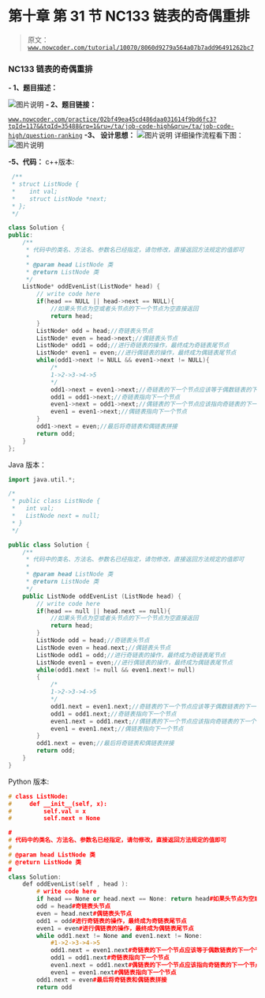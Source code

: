 # 第十章 第 31 节 NC133 链表的奇偶重排

> 原文：[`www.nowcoder.com/tutorial/10070/8060d9279a564a07b7add96491262bc7`](https://www.nowcoder.com/tutorial/10070/8060d9279a564a07b7add96491262bc7)

### NC133 链表的奇偶重排

**- 1、题目描述：**

![图片说明](img/2d5df5d779920d7baa251faaa4cc371f.png "图片标题")
**- 2、题目链接：**

[`www.nowcoder.com/practice/02bf49ea45cd486daa031614f9bd6fc3?tpId=117&&tqId=35488&rp=1&ru=/ta/job-code-high&qru=/ta/job-code-high/question-ranking`](https://www.nowcoder.com/practice/02bf49ea45cd486daa031614f9bd6fc3?tpId=117&&tqId=35488&rp=1&ru=/ta/job-code-high&qru=/ta/job-code-high/question-ranking)
**-3、 设计思想：**
![图片说明](img/0a276e35c12f89f5bf9a9cdf008f13e3.png "图片标题")
详细操作流程看下图：
![图片说明](img/5e1ee8a3db6fcc0ba6c11e99355f1324.png "图片标题")

**-5、代码：**
c++版本:

```cpp
 /**
 * struct ListNode {
 *    int val;
 *    struct ListNode *next;
 * };
 */

class Solution {
public:
    /**
     * 代码中的类名、方法名、参数名已经指定，请勿修改，直接返回方法规定的值即可
     * 
     * @param head ListNode 类 
     * @return ListNode 类
     */
    ListNode* oddEvenList(ListNode* head) {
        // write code here
        if(head == NULL || head->next == NULL){
            //如果头节点为空或者头节点的下一个节点为空直接返回
            return head;
        }
        ListNode* odd = head;//奇链表头节点 
        ListNode* even = head->next;//偶链表头节点
        ListNode* odd1 = odd;//进行奇链表的操作，最终成为奇链表尾节点
        ListNode* even1 = even;//进行偶链表的操作，最终成为偶链表尾节点
        while(odd1->next != NULL && even1->next != NULL){
            /*
            1->2->3->4->5
            */
            odd1->next = even1->next;//奇链表的下一个节点应该等于偶数链表的下一个节点,如奇链表 1 下一位应该指向 3
            odd1 = odd1->next;//奇链表指向下一个节点
            even1->next = odd1->next;//偶链表的下一个节点应该指向奇链表的下一个节点，如偶链表 2 下一位应该指向 4
            even1 = even1->next;//偶链表指向下一个节点
        }
        odd1->next = even;//最后将奇链表和偶链表拼接
        return odd;
    }
};

```

Java 版本：

```cpp
import java.util.*;

/*
 * public class ListNode {
 *   int val;
 *   ListNode next = null;
 * }
 */

public class Solution {
    /**
     * 代码中的类名、方法名、参数名已经指定，请勿修改，直接返回方法规定的值即可
     * 
     * @param head ListNode 类 
     * @return ListNode 类
     */
    public ListNode oddEvenList (ListNode head) {
        // write code here
        if(head == null || head.next == null){
            //如果头节点为空或者头节点的下一个节点为空直接返回
            return head;
        }
        ListNode odd = head;//奇链表头节点
        ListNode even = head.next;//偶链表头节点
        ListNode odd1 = odd;//进行奇链表的操作，最终成为奇链表尾节点
        ListNode even1 = even;//进行偶链表的操作，最终成为偶链表尾节点
        while(odd1.next != null && even1.next!= null)
        {
            /*
            1->2->3->4->5
            */
            odd1.next = even1.next;//奇链表的下一个节点应该等于偶数链表的下一个节点,如奇链表 1 下一位应该指向 3
            odd1 = odd1.next;//奇链表指向下一个节点
            even1.next = odd1.next;//偶链表的下一个节点应该指向奇链表的下一个节点，如偶链表 2 下一位应该指向 4
            even1 = even1.next;//偶链表指向下一个节点
        }
        odd1.next = even;//最后将奇链表和偶链表拼接
        return odd;
    }
}

```

Python 版本:

```cpp
# class ListNode:
#     def __init__(self, x):
#         self.val = x
#         self.next = None

#
# 代码中的类名、方法名、参数名已经指定，请勿修改，直接返回方法规定的值即可
# 
# @param head ListNode 类 
# @return ListNode 类
#
class Solution:
    def oddEvenList(self , head ):
        # write code here
        if head == None or head.next == None: return head#如果头节点为空或者头节点的下一个节点为空直接返回
        odd = head#奇链表头节点
        even = head.next#偶链表头节点
        odd1 = odd#进行奇链表的操作，最终成为奇链表尾节点
        even1 = even#进行偶链表的操作，最终成为偶链表尾节点
        while odd1.next != None and even1.next != None:
            #1->2->3->4->5
            odd1.next = even1.next#奇链表的下一个节点应该等于偶数链表的下一个节点,如奇链表 1 下一位应该指向 3
            odd1 = odd1.next#奇链表指向下一个节点
            even1.next = odd1.next#偶链表的下一个节点应该指向奇链表的下一个节点，如偶链表 2 下一位应该指向 4
            even1 = even1.next#偶链表指向下一个节点
        odd1.next = even#最后将奇链表和偶链表拼接
        return odd

```